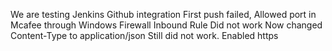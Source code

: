 We are testing Jenkins Github integration
First push failed, Allowed port in Mcafee through Windows Firewall Inbound Rule
Did not work
Now changed Content-Type to application/json
Still did not work. Enabled https
